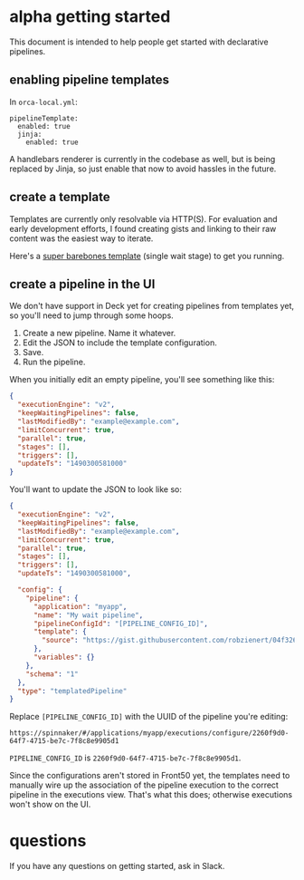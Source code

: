 # alpha getting started

This document is intended to help people get started with declarative pipelines.

## enabling pipeline templates

In `orca-local.yml`:

```
pipelineTemplate:
  enabled: true
  jinja:
    enabled: true
```

A handlebars renderer is currently in the codebase as well, but is being
replaced by Jinja, so just enable that now to avoid hassles in the future.

## create a template

Templates are currently only resolvable via HTTP(S). For evaluation and early
development efforts, I found creating gists and linking to their raw content
was the easiest way to iterate.

Here's a [super barebones template](https://gist.githubusercontent.com/robzienert/04f326f3077df176b1788b30e06ed981/raw/b9eed8643e9028d27f21c3dee7ca3b0b1f8c9fee/barebones.yml) 
(single wait stage) to get you running.

## create a pipeline in the UI

We don't have support in Deck yet for creating pipelines from templates yet, so
you'll need to jump through some hoops.

1. Create a new pipeline. Name it whatever.
2. Edit the JSON to include the template configuration.
3. Save.
4. Run the pipeline.

When you initially edit an empty pipeline, you'll see something like this:

```json
{
  "executionEngine": "v2",
  "keepWaitingPipelines": false,
  "lastModifiedBy": "example@example.com",
  "limitConcurrent": true,
  "parallel": true,
  "stages": [],
  "triggers": [],
  "updateTs": "1490300581000"
}
```

You'll want to update the JSON to look like so:

```json
{
  "executionEngine": "v2",
  "keepWaitingPipelines": false,
  "lastModifiedBy": "example@example.com",
  "limitConcurrent": true,
  "parallel": true,
  "stages": [],
  "triggers": [],
  "updateTs": "1490300581000",

  "config": {
    "pipeline": {
      "application": "myapp",
      "name": "My wait pipeline",
      "pipelineConfigId": "[PIPELINE_CONFIG_ID]",
      "template": {
        "source": "https://gist.githubusercontent.com/robzienert/04f326f3077df176b1788b30e06ed981/raw/b9eed8643e9028d27f21c3dee7ca3b0b1f8c9fee/barebones.yml"
      },
      "variables": {}
    },
    "schema": "1"
  },
  "type": "templatedPipeline"
}
```

Replace `[PIPELINE_CONFIG_ID]` with the UUID of the pipeline you're editing:

`https://spinnaker/#/applications/myapp/executions/configure/2260f9d0-64f7-4715-be7c-7f8c8e9905d1`

`PIPELINE_CONFIG_ID` is `2260f9d0-64f7-4715-be7c-7f8c8e9905d1`.

Since the configurations aren't stored in Front50 yet, the templates need to 
manually wire up the association of the pipeline execution to the correct 
pipeline in the executions view. That's what this does; otherwise executions won't
show on the UI.

# questions

If you have any questions on getting started, ask in Slack.
